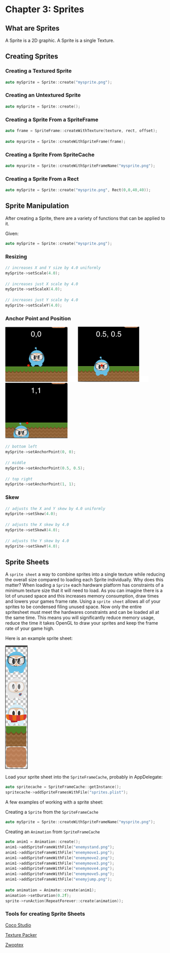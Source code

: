 # Chapter 3: Sprites

## What are Sprites
A Sprite is a 2D graphic. A Sprite is a single Texture.

## Creating Sprites     
        
### Creating a Textured Sprite     
```cpp
auto mySprite = Sprite::create("mysprite.png");
```
### Creating an Untextured Sprite
```cpp
auto mySprite = Sprite::create();
```
### Creating a Sprite From a SpriteFrame
```cpp
auto frame = SpriteFrame::createWithTexture(texture, rect, offset);
    
auto mysprite = Sprite::createWithSpriteFrame(frame);
```        
### Creating a Sprite From SpriteCache
```cpp
auto mysprite = Sprite::createWithSpriteFrameName("mysprite.png");
```
### Creating a Sprite From a Rect
```cpp
auto mySprite = Sprite::create("mysprite.png", Rect(0,0,40,40));
```
## Sprite Manipulation
After creating a Sprite, there are a variety of functions that can be applied to it.

Given:
```cpp
auto mySprite = Sprite::create("mysprite.png");
```
### Resizing
```cpp
// increases X and Y size by 4.0 uniformly
mySprite->setScale(4.0);

// increases just X scale by 4.0
mySprite->setScaleX(4.0);

// increases just Y scale by 4.0
mySprite->setScaleY(4.0);
```
### Anchor Point and Position
![](2/2n_level1_anchorpoint_0_0.png "") ![](2/smallSpacer.png "") ![](2/2n_level1_anchorpoint_05_05.png "") ![](2/smallSpacer.png "") ![](2/2n_level1_anchorpoint_1_1.png "")

```cpp
// bottom left
mySprite->setAnchorPoint(0, 0);

// middle
mySprite->setAnchorPoint(0.5, 0.5);

// top right
mySprite->setAnchorPoint(1, 1); 
```
    
### Skew
```cpp
// adjusts the X and Y skew by 4.0 uniformly
mySprite->setSkew(4.0);

// adjusts the X skew by 4.0
mySprite->setSkewX(4.0);

// adjusts the Y skew by 4.0
mySprite->setSkewY(4.0); 
```
## Sprite Sheets
A `sprite sheet` a way to combine sprites into a single texture while reducing the overall size compared to loading each Sprite individually. Why does this matter? When loading a `Sprite` each hardware platform has constraints of a minimum texture size that it will need to load. As you can imagine there is a lot of unused space and this increases memory consumption, draw times and lowers your games frame rate. Using a `sprite sheet` allows all of your sprites to be condensed filing unused space. Now only the entire spritesheet must meet the hardwares constraints and can be loaded all at the same time. This means you will significantly reduce memory usage, reduce the time it takes OpenGL to draw your sprites and keep the frame rate of your game high.

Here is an example sprite sheet:

![](3/3_1.png "example SpriteSheet")

Load your sprite sheet into the `SpriteFrameCache`, probably in AppDelegate:
```cpp
auto spritecache = SpriteFrameCache::getInstance();
spritecache->addSpriteFramesWithFile("sprites.plist");
```
A few examples of working with a sprite sheet:

Creating a `Sprite` from the `SpriteFrameCache`
```cpp
auto mySprite = Sprite::createWithSpriteFrameName("mysprite.png");
```
Creating an `Animation` from `SpriteFrameCache`
```cpp
auto anim1 = Animation::create();
anim1->addSpriteFrameWithFile("enemystand.png");
anim1->addSpriteFrameWithFile("enemymove1.png");
anim1->addSpriteFrameWithFile("enemymove2.png");
anim1->addSpriteFrameWithFile("enemymove3.png");
anim1->addSpriteFrameWithFile("enemymove4.png");
anim1->addSpriteFrameWithFile("enemymove5.png");
anim1->addSpriteFrameWithFile("enemyjump.png");
  
auto animation = Animate::create(anim1);
animation->setDuration(0.2f);
sprite->runAction(RepeatForever::create(animation));
```

### Tools for creating Sprite Sheets

[Coco Studio](http://www.cocos2d-x.org/wiki/CocoStudio)

[Texture Packer](https://www.codeandweb.com/texturepacker)

[Zwoptex](https://www.zwopple.com/zwoptex/)